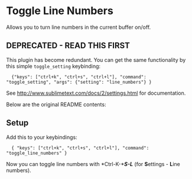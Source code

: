 Toggle Line Numbers
===================

Allows you to turn line numbers in the current buffer on/off.

DEPRECATED - READ THIS FIRST
----------------------------

This plugin has become redundant. You can get the same functionality by this simple `toggle_setting` keybinding:

```
  {"keys": ["ctrl+k", "ctrl+s", "ctrl+l"], "command": "toggle_setting", "args": {"setting": "line_numbers"} }
```

See http://www.sublimetext.com/docs/2/settings.html for documentation.

Below are the original README contents:

Setup
-----

Add this to your keybindings:

```
  { "keys": ["ctrl+k", "ctrl+s", "ctrl+l"], "command": "toggle_line_numbers" }
```

Now you can toggle line numbers with *Ctrl-K-****S-L*** (for **S**ettings - **L**ine numbers).
